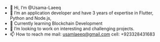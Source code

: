 - 👋 Hi, I’m @Usama-Laeeq
- 👀 I’m an application developer and have 3 years of expertise in Flutter, Python and Node.js, 
- 🌱 Currently learning Blockchain Development
- 💞️ I’m looking to work on interesting and challenging projects.
- 📫 How to reach me
mail: usamlaeeq@gmail.com
cell: +923328431683

<!---
Usama-Laeeq/Usama-Laeeq is a ✨ special ✨ repository because its `README.md` (this file) appears on your GitHub profile.
You can click the Preview link to take a look at your changes.
--->

